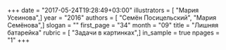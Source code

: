 +++
date = "2017-05-24T19:28:49+03:00"
illustrators = [ "Мария Усеинова",]
year = "2016"
authors = [ "Семён Посицельский", "Мария Семёнова",]
slogan = ""
first_page = "34"
month = "09"
title = "Лишняя батарейка"
rubric = [ "Задачи в картинках",]
in_sample = true
npages = "1"
+++
